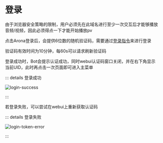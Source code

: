 # 登录

由于浏览器安全策略的限制，用户必须先在此域名进行至少一次交互后才能够播放音频/视频，因此必须得点一下才能开始播放pv

点击Arona登录后，会提供6位数的随机验证码，需要通过[登录指令](../manual/command#login)来进行登录

验证码有效时间为10分钟，每60s可以请求刷新验证码

登录成功时，Bot会提示认证成功，同时webui认证码窗口关闭，并在右下角显示当前UID，此时再点击一次页面即可进入主菜单

::: details 登录成功

<img src="/image/webui/login/login-success.webp" alt="login-success" />

:::

若登录失败，可以尝试在webui上重新获取认证码

::: details 登录失败

<img src="/image/webui/login/login-token-error.webp" alt="login-token-error" />

:::